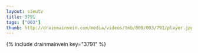 ```yaml
--- 
layout: sieutv
title: 3791
tags: ["003"]
thumb: http://drainmainvein.com/media/videos/tmb/000/003/791/player.jpg
---
```

{% include drainmainvein key="3791" %} 

